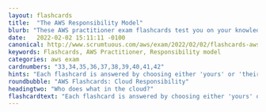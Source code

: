 ```yaml
---
layout: flashcards
title:  "The AWS Responsibility Model"
blurb: "These AWS practitioner exam flashcards test you on your knowledge of the AWS responsibility model. Whose responsibilty is cloud infrastructure, anyways?"
date:   2022-02-02 15:11:11 -0100
canonical: http://www.scrumtuous.com/aws/exam/2022/02/02/flashcards-aws-responsibility-model-security-of-cloud-1.html
keywords: Flashcards, AWS Practitioner, Responsibility model
categories: aws exam
cardnumbers: "33,34,35,36,37,38,39,40,41,42"
hints: "Each flashcard is answered by choosing either 'yours' or 'theirs.'"
roundbubble: "AWS Flashcards: Cloud Responsibility"
headingtwo: "Who does what in the cloud?"
flashcardtext: "Each flashcard is answered by choosing either 'yours' or 'theirs.'"
---
```



